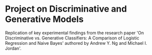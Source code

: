 # Project on Discriminative and Generative Models

Replication of key experimental findings from the research paper 'On Discriminative vs. Generative Classifiers: 
A Comparison of Logistic Regression and Naive Bayes' authored by Andrew Y. Ng and Michael I. Jordan'.
